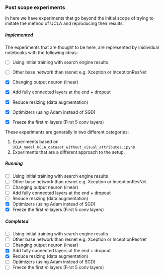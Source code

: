### Post scope experiments

In here we have experiments that go beyond the initial scope
of trying to imitate the method of UCLA and reproducing their
results.

##### Implemented
The experiments that are thought to be here, are represented
by inidividual notebooks with the following ideas:

- [ ] Using initial training with search engine results
- [ ] Other base network than resnet e.g. Xception or InceptionResNet
- [X] Changing output neuron (linear)
- [X] Add fully connected layers at the end + dropout
- [X] Reduce resizing (data augmentation)
- [X] Optimizers (using Adam instead of SGD)
- [X] Freeze the first _m_ layers (First 5 conv layers)


These experiments are generally in two different categories:
 1. Experiments based on `UCLA_model_UCLA_dataset_without_visual_attributes.ipynb`
 2. Experiments that are a different approach to the setup.


##### Running

- [ ] Using initial training with search engine results
- [ ] Other base network than resnet e.g. Xception or InceptionResNet
- [ ] Changing output neuron (linear)
- [ ] Add fully connected layers at the end + dropout
- [ ] Reduce resizing (data augmentation)
- [X] Optimizers (using Adam instead of SGD)
- [X] Freeze the first _m_ layers (First 5 conv layers)

##### Completed

- [ ] Using initial training with search engine results
- [ ] Other base network than resnet e.g. Xception or InceptionResNet
- [ ] Changing output neuron (linear)
- [X] Add fully connected layers at the end + dropout
- [X] Reduce resizing (data augmentation)
- [ ] Optimizers (using Adam instead of SGD)
- [ ] Freeze the first _m_ layers (First 5 conv layers)
